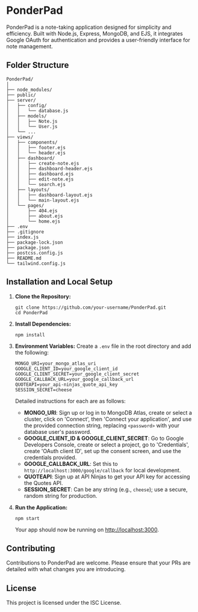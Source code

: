 # PonderPad

PonderPad is a note-taking application designed for simplicity and efficiency. Built with Node.js, Express, MongoDB, and EJS, it integrates Google OAuth for authentication and provides a user-friendly interface for note management.

## Folder Structure

```
PonderPad/
│
├── node_modules/
├── public/
├── server/
│   ├── config/
│   │   └── database.js
│   ├── models/
│   │   ├── Note.js
│   │   └── User.js
│   └── ...
├── views/
│   ├── components/
│   │   ├── footer.ejs
│   │   └── header.ejs
│   ├── dashboard/
│   │   ├── create-note.ejs
│   │   ├── dashboard-header.ejs
│   │   ├── dashboard.ejs
│   │   ├── edit-note.ejs
│   │   └── search.ejs
│   ├── layouts/
│   │   ├── dashboard-layout.ejs
│   │   └── main-layout.ejs
│   └── pages/
│       ├── 404.ejs
│       ├── about.ejs
│       └── home.ejs
├── .env
├── .gitignore
├── index.js
├── package-lock.json
├── package.json
├── postcss.config.js
├── README.md
└── tailwind.config.js
```

## Installation and Local Setup

1. **Clone the Repository:**

   ```
   git clone https://github.com/your-username/PonderPad.git
   cd PonderPad
   ```

2. **Install Dependencies:**

   ```
   npm install
   ```

3. **Environment Variables:**
   Create a `.env` file in the root directory and add the following:

   ```
   MONGO_URI=your_mongo_atlas_uri
   GOOGLE_CLIENT_ID=your_google_client_id
   GOOGLE_CLIENT_SECRET=your_google_client_secret
   GOOGLE_CALLBACK_URL=your_google_callback_url
   QUOTEAPI=your_api-ninjas_quote_api_key
   SESSION_SECRET=cheese
   ```

   Detailed instructions for each are as follows:

   - **MONGO_URI**: Sign up or log in to MongoDB Atlas, create or select a cluster, click on 'Connect', then 'Connect your application', and use the provided connection string, replacing `<password>` with your database user's password.
   - **GOOGLE_CLIENT_ID & GOOGLE_CLIENT_SECRET**: Go to Google Developers Console, create or select a project, go to 'Credentials', create 'OAuth client ID', set up the consent screen, and use the credentials provided.
   - **GOOGLE_CALLBACK_URL**: Set this to `http://localhost:3000/google/callback` for local development.
   - **QUOTEAPI**: Sign up at API Ninjas to get your API key for accessing the Quotes API.
   - **SESSION_SECRET**: Can be any string (e.g., `cheese`); use a secure, random string for production.

4. **Run the Application:**
   ```
   npm start
   ```
   Your app should now be running on [http://localhost:3000](http://localhost:3000).

## Contributing

Contributions to PonderPad are welcome. Please ensure that your PRs are detailed with what changes you are introducing.

## License

This project is licensed under the ISC License.
